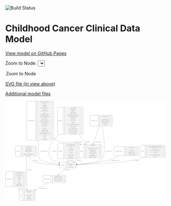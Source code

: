 <link rel='stylesheet' href="assets/style.css">
<link rel='stylesheet' href="https://unpkg.com/leaflet@1.5.1/dist/leaflet.css" integrity="sha512-xwE/Az9zrjBIphAcBb3F6JVqxf46+CDLwfLMHloNu6KEQCAWi6HcDUbeOfBIptF7tcCzusKFjFw2yuvEpDL9wQ==" crossorigin="">
<script type="text/javascript" src="https://code.jquery.com/jquery-3.2.1.min.js"></script>
<script type="text/javascript"  src="https://unpkg.com/leaflet@1.5.1/dist/leaflet.js"></script>
<script type="text/javascript" src="assets/actions.js"></script>

![Build Status](https://github.com/CBIIT/c3d-model/actions/workflows/model-test-and-deploy.yml/badge.svg)

# Childhood Cancer Clinical Data Model

[View model on GitHub Pages](https://cbiit.github.io/c3d-model/)


Zoom to Node: <select id="node_select">
  <option value="">Zoom to Node</option>
</select>
<div id="model"></div>

<p>
<a href="./model-desc/c3d-model.svg">SVG file (in view above)</a>
<p>
<a href="./model-desc">Additional model files</a>
<div id='graph' style='display:off;'>
<svg width="2447pt" height="1528pt"
 viewBox="0.00 0.00 2447.00 1528.00" xmlns="http://www.w3.org/2000/svg" xmlns:xlink="http://www.w3.org/1999/xlink">
<g id="graph0" class="graph" transform="scale(1 1) rotate(0) translate(4 1524)">
<title>Perl</title>
<polygon fill="#ffffff" stroke="transparent" points="-4,4 -4,-1524 2443,-1524 2443,4 -4,4"/>
<!-- survival -->
<g id="node1" class="node">
<title>survival</title>
<path fill="none" stroke="#000000" d="M2066,-662.5C2066,-662.5 2427,-662.5 2427,-662.5 2433,-662.5 2439,-668.5 2439,-674.5 2439,-674.5 2439,-834.5 2439,-834.5 2439,-840.5 2433,-846.5 2427,-846.5 2427,-846.5 2066,-846.5 2066,-846.5 2060,-846.5 2054,-840.5 2054,-834.5 2054,-834.5 2054,-674.5 2054,-674.5 2054,-668.5 2060,-662.5 2066,-662.5"/>
<text text-anchor="middle" x="2091" y="-750.8" font-family="Times,serif" font-size="14.00" fill="#000000">survival</text>
<polyline fill="none" stroke="#000000" points="2128,-662.5 2128,-846.5 "/>
<text text-anchor="middle" x="2138.5" y="-750.8" font-family="Times,serif" font-size="14.00" fill="#000000"> </text>
<polyline fill="none" stroke="#000000" points="2149,-662.5 2149,-846.5 "/>
<text text-anchor="middle" x="2283.5" y="-831.3" font-family="Times,serif" font-size="14.00" fill="#000000">age_at_event_free_survival_status</text>
<polyline fill="none" stroke="#000000" points="2149,-823.5 2418,-823.5 "/>
<text text-anchor="middle" x="2283.5" y="-808.3" font-family="Times,serif" font-size="14.00" fill="#000000">age_at_last_known_survival_status</text>
<polyline fill="none" stroke="#000000" points="2149,-800.5 2418,-800.5 "/>
<text text-anchor="middle" x="2283.5" y="-785.3" font-family="Times,serif" font-size="14.00" fill="#000000">cause_of_death</text>
<polyline fill="none" stroke="#000000" points="2149,-777.5 2418,-777.5 "/>
<text text-anchor="middle" x="2283.5" y="-762.3" font-family="Times,serif" font-size="14.00" fill="#000000">event_free_survival_status</text>
<polyline fill="none" stroke="#000000" points="2149,-754.5 2418,-754.5 "/>
<text text-anchor="middle" x="2283.5" y="-739.3" font-family="Times,serif" font-size="14.00" fill="#000000">first_event</text>
<polyline fill="none" stroke="#000000" points="2149,-731.5 2418,-731.5 "/>
<text text-anchor="middle" x="2283.5" y="-716.3" font-family="Times,serif" font-size="14.00" fill="#000000">id</text>
<polyline fill="none" stroke="#000000" points="2149,-708.5 2418,-708.5 "/>
<text text-anchor="middle" x="2283.5" y="-693.3" font-family="Times,serif" font-size="14.00" fill="#000000">last_known_survival_status</text>
<polyline fill="none" stroke="#000000" points="2149,-685.5 2418,-685.5 "/>
<text text-anchor="middle" x="2283.5" y="-670.3" font-family="Times,serif" font-size="14.00" fill="#000000">survival_id</text>
<polyline fill="none" stroke="#000000" points="2418,-662.5 2418,-846.5 "/>
<text text-anchor="middle" x="2428.5" y="-750.8" font-family="Times,serif" font-size="14.00" fill="#000000"> </text>
</g>
<!-- participant -->
<g id="node4" class="node">
<title>participant</title>
<path fill="none" stroke="#000000" d="M836,-495.5C836,-495.5 1067,-495.5 1067,-495.5 1073,-495.5 1079,-501.5 1079,-507.5 1079,-507.5 1079,-575.5 1079,-575.5 1079,-581.5 1073,-587.5 1067,-587.5 1067,-587.5 836,-587.5 836,-587.5 830,-587.5 824,-581.5 824,-575.5 824,-575.5 824,-507.5 824,-507.5 824,-501.5 830,-495.5 836,-495.5"/>
<text text-anchor="middle" x="872" y="-537.8" font-family="Times,serif" font-size="14.00" fill="#000000">participant</text>
<polyline fill="none" stroke="#000000" points="920,-495.5 920,-587.5 "/>
<text text-anchor="middle" x="930.5" y="-537.8" font-family="Times,serif" font-size="14.00" fill="#000000"> </text>
<polyline fill="none" stroke="#000000" points="941,-495.5 941,-587.5 "/>
<text text-anchor="middle" x="999.5" y="-572.3" font-family="Times,serif" font-size="14.00" fill="#000000">id</text>
<polyline fill="none" stroke="#000000" points="941,-564.5 1058,-564.5 "/>
<text text-anchor="middle" x="999.5" y="-549.3" font-family="Times,serif" font-size="14.00" fill="#000000">participant_id</text>
<polyline fill="none" stroke="#000000" points="941,-541.5 1058,-541.5 "/>
<text text-anchor="middle" x="999.5" y="-526.3" font-family="Times,serif" font-size="14.00" fill="#000000">race</text>
<polyline fill="none" stroke="#000000" points="941,-518.5 1058,-518.5 "/>
<text text-anchor="middle" x="999.5" y="-503.3" font-family="Times,serif" font-size="14.00" fill="#000000">sex_at_birth</text>
<polyline fill="none" stroke="#000000" points="1058,-495.5 1058,-587.5 "/>
<text text-anchor="middle" x="1068.5" y="-537.8" font-family="Times,serif" font-size="14.00" fill="#000000"> </text>
</g>
<!-- survival&#45;&gt;participant -->
<g id="edge13" class="edge">
<title>survival&#45;&gt;participant</title>
<path fill="none" stroke="#000000" d="M2102.0864,-662.4158C2083.5513,-653.3441 2064.4281,-645.2146 2045.5,-639 1871.4991,-581.8711 1342.683,-555.5809 1089.4814,-546.0145"/>
<polygon fill="#000000" stroke="#000000" points="1089.2367,-542.503 1079.1127,-545.6263 1088.9748,-549.4981 1089.2367,-542.503"/>
<text text-anchor="middle" x="1998" y="-609.8" font-family="Times,serif" font-size="14.00" fill="#000000">of_survival</text>
</g>
<!-- genetic_analysis -->
<g id="node2" class="node">
<title>genetic_analysis</title>
<path fill="none" stroke="#000000" d="M335.5,-921.5C335.5,-921.5 719.5,-921.5 719.5,-921.5 725.5,-921.5 731.5,-927.5 731.5,-933.5 731.5,-933.5 731.5,-1507.5 731.5,-1507.5 731.5,-1513.5 725.5,-1519.5 719.5,-1519.5 719.5,-1519.5 335.5,-1519.5 335.5,-1519.5 329.5,-1519.5 323.5,-1513.5 323.5,-1507.5 323.5,-1507.5 323.5,-933.5 323.5,-933.5 323.5,-927.5 329.5,-921.5 335.5,-921.5"/>
<text text-anchor="middle" x="391" y="-1216.8" font-family="Times,serif" font-size="14.00" fill="#000000">genetic_analysis</text>
<polyline fill="none" stroke="#000000" points="458.5,-921.5 458.5,-1519.5 "/>
<text text-anchor="middle" x="469" y="-1216.8" font-family="Times,serif" font-size="14.00" fill="#000000"> </text>
<polyline fill="none" stroke="#000000" points="479.5,-921.5 479.5,-1519.5 "/>
<text text-anchor="middle" x="595" y="-1504.3" font-family="Times,serif" font-size="14.00" fill="#000000">age_at_genetic_analysis</text>
<polyline fill="none" stroke="#000000" points="479.5,-1496.5 710.5,-1496.5 "/>
<text text-anchor="middle" x="595" y="-1481.3" font-family="Times,serif" font-size="14.00" fill="#000000">allelic_ratio</text>
<polyline fill="none" stroke="#000000" points="479.5,-1473.5 710.5,-1473.5 "/>
<text text-anchor="middle" x="595" y="-1458.3" font-family="Times,serif" font-size="14.00" fill="#000000">alteration</text>
<polyline fill="none" stroke="#000000" points="479.5,-1450.5 710.5,-1450.5 "/>
<text text-anchor="middle" x="595" y="-1435.3" font-family="Times,serif" font-size="14.00" fill="#000000">chromosome</text>
<polyline fill="none" stroke="#000000" points="479.5,-1427.5 710.5,-1427.5 "/>
<text text-anchor="middle" x="595" y="-1412.3" font-family="Times,serif" font-size="14.00" fill="#000000">chromosome_location</text>
<polyline fill="none" stroke="#000000" points="479.5,-1404.5 710.5,-1404.5 "/>
<text text-anchor="middle" x="595" y="-1389.3" font-family="Times,serif" font-size="14.00" fill="#000000">cytoband</text>
<polyline fill="none" stroke="#000000" points="479.5,-1381.5 710.5,-1381.5 "/>
<text text-anchor="middle" x="595" y="-1366.3" font-family="Times,serif" font-size="14.00" fill="#000000">dna_index_numeric</text>
<polyline fill="none" stroke="#000000" points="479.5,-1358.5 710.5,-1358.5 "/>
<text text-anchor="middle" x="595" y="-1343.3" font-family="Times,serif" font-size="14.00" fill="#000000">exon</text>
<polyline fill="none" stroke="#000000" points="479.5,-1335.5 710.5,-1335.5 "/>
<text text-anchor="middle" x="595" y="-1320.3" font-family="Times,serif" font-size="14.00" fill="#000000">fusion_partner_exon</text>
<polyline fill="none" stroke="#000000" points="479.5,-1312.5 710.5,-1312.5 "/>
<text text-anchor="middle" x="595" y="-1297.3" font-family="Times,serif" font-size="14.00" fill="#000000">fusion_partner_gene</text>
<polyline fill="none" stroke="#000000" points="479.5,-1289.5 710.5,-1289.5 "/>
<text text-anchor="middle" x="595" y="-1274.3" font-family="Times,serif" font-size="14.00" fill="#000000">fusion_partner_transcript</text>
<polyline fill="none" stroke="#000000" points="479.5,-1266.5 710.5,-1266.5 "/>
<text text-anchor="middle" x="595" y="-1251.3" font-family="Times,serif" font-size="14.00" fill="#000000">gene_symbol</text>
<polyline fill="none" stroke="#000000" points="479.5,-1243.5 710.5,-1243.5 "/>
<text text-anchor="middle" x="595" y="-1228.3" font-family="Times,serif" font-size="14.00" fill="#000000">genetic_analysis_id</text>
<polyline fill="none" stroke="#000000" points="479.5,-1220.5 710.5,-1220.5 "/>
<text text-anchor="middle" x="595" y="-1205.3" font-family="Times,serif" font-size="14.00" fill="#000000">genomic_source_category</text>
<polyline fill="none" stroke="#000000" points="479.5,-1197.5 710.5,-1197.5 "/>
<text text-anchor="middle" x="595" y="-1182.3" font-family="Times,serif" font-size="14.00" fill="#000000">hgvs_coding</text>
<polyline fill="none" stroke="#000000" points="479.5,-1174.5 710.5,-1174.5 "/>
<text text-anchor="middle" x="595" y="-1159.3" font-family="Times,serif" font-size="14.00" fill="#000000">hgvs_genome</text>
<polyline fill="none" stroke="#000000" points="479.5,-1151.5 710.5,-1151.5 "/>
<text text-anchor="middle" x="595" y="-1136.3" font-family="Times,serif" font-size="14.00" fill="#000000">hgvs_protein</text>
<polyline fill="none" stroke="#000000" points="479.5,-1128.5 710.5,-1128.5 "/>
<text text-anchor="middle" x="595" y="-1113.3" font-family="Times,serif" font-size="14.00" fill="#000000">id</text>
<polyline fill="none" stroke="#000000" points="479.5,-1105.5 710.5,-1105.5 "/>
<text text-anchor="middle" x="595" y="-1090.3" font-family="Times,serif" font-size="14.00" fill="#000000">karyotype</text>
<polyline fill="none" stroke="#000000" points="479.5,-1082.5 710.5,-1082.5 "/>
<text text-anchor="middle" x="595" y="-1067.3" font-family="Times,serif" font-size="14.00" fill="#000000">reference_genome</text>
<polyline fill="none" stroke="#000000" points="479.5,-1059.5 710.5,-1059.5 "/>
<text text-anchor="middle" x="595" y="-1044.3" font-family="Times,serif" font-size="14.00" fill="#000000">reported_significance</text>
<polyline fill="none" stroke="#000000" points="479.5,-1036.5 710.5,-1036.5 "/>
<text text-anchor="middle" x="595" y="-1021.3" font-family="Times,serif" font-size="14.00" fill="#000000">reported_significance_system</text>
<polyline fill="none" stroke="#000000" points="479.5,-1013.5 710.5,-1013.5 "/>
<text text-anchor="middle" x="595" y="-998.3" font-family="Times,serif" font-size="14.00" fill="#000000">result</text>
<polyline fill="none" stroke="#000000" points="479.5,-990.5 710.5,-990.5 "/>
<text text-anchor="middle" x="595" y="-975.3" font-family="Times,serif" font-size="14.00" fill="#000000">status</text>
<polyline fill="none" stroke="#000000" points="479.5,-967.5 710.5,-967.5 "/>
<text text-anchor="middle" x="595" y="-952.3" font-family="Times,serif" font-size="14.00" fill="#000000">test</text>
<polyline fill="none" stroke="#000000" points="479.5,-944.5 710.5,-944.5 "/>
<text text-anchor="middle" x="595" y="-929.3" font-family="Times,serif" font-size="14.00" fill="#000000">+ 2 properties</text>
<polyline fill="none" stroke="#000000" points="710.5,-921.5 710.5,-1519.5 "/>
<text text-anchor="middle" x="721" y="-1216.8" font-family="Times,serif" font-size="14.00" fill="#000000"> </text>
</g>
<!-- genetic_analysis&#45;&gt;participant -->
<g id="edge10" class="edge">
<title>genetic_analysis&#45;&gt;participant</title>
<path fill="none" stroke="#000000" d="M505.3927,-921.3236C498.7933,-791.0883 497.6263,-662.5723 516.5,-639 553.3895,-592.9269 700.7314,-567.1444 813.8189,-553.8291"/>
<polygon fill="#000000" stroke="#000000" points="814.4284,-557.282 823.9606,-552.6573 813.6249,-550.3283 814.4284,-557.282"/>
<text text-anchor="middle" x="586.5" y="-750.8" font-family="Times,serif" font-size="14.00" fill="#000000">of_genetic_analysis</text>
</g>
<!-- sample -->
<g id="node6" class="node">
<title>sample</title>
<path fill="none" stroke="#000000" d="M1139.5,-651C1139.5,-651 1453.5,-651 1453.5,-651 1459.5,-651 1465.5,-657 1465.5,-663 1465.5,-663 1465.5,-846 1465.5,-846 1465.5,-852 1459.5,-858 1453.5,-858 1453.5,-858 1139.5,-858 1139.5,-858 1133.5,-858 1127.5,-852 1127.5,-846 1127.5,-846 1127.5,-663 1127.5,-663 1127.5,-657 1133.5,-651 1139.5,-651"/>
<text text-anchor="middle" x="1161.5" y="-750.8" font-family="Times,serif" font-size="14.00" fill="#000000">sample</text>
<polyline fill="none" stroke="#000000" points="1195.5,-651 1195.5,-858 "/>
<text text-anchor="middle" x="1206" y="-750.8" font-family="Times,serif" font-size="14.00" fill="#000000"> </text>
<polyline fill="none" stroke="#000000" points="1216.5,-651 1216.5,-858 "/>
<text text-anchor="middle" x="1330.5" y="-842.8" font-family="Times,serif" font-size="14.00" fill="#000000">anatomic_site</text>
<polyline fill="none" stroke="#000000" points="1216.5,-835 1444.5,-835 "/>
<text text-anchor="middle" x="1330.5" y="-819.8" font-family="Times,serif" font-size="14.00" fill="#000000">id</text>
<polyline fill="none" stroke="#000000" points="1216.5,-812 1444.5,-812 "/>
<text text-anchor="middle" x="1330.5" y="-796.8" font-family="Times,serif" font-size="14.00" fill="#000000">participant_age_at_collection</text>
<polyline fill="none" stroke="#000000" points="1216.5,-789 1444.5,-789 "/>
<text text-anchor="middle" x="1330.5" y="-773.8" font-family="Times,serif" font-size="14.00" fill="#000000">percent_necrosis</text>
<polyline fill="none" stroke="#000000" points="1216.5,-766 1444.5,-766 "/>
<text text-anchor="middle" x="1330.5" y="-750.8" font-family="Times,serif" font-size="14.00" fill="#000000">percent_tumor</text>
<polyline fill="none" stroke="#000000" points="1216.5,-743 1444.5,-743 "/>
<text text-anchor="middle" x="1330.5" y="-727.8" font-family="Times,serif" font-size="14.00" fill="#000000">sample_description</text>
<polyline fill="none" stroke="#000000" points="1216.5,-720 1444.5,-720 "/>
<text text-anchor="middle" x="1330.5" y="-704.8" font-family="Times,serif" font-size="14.00" fill="#000000">sample_id</text>
<polyline fill="none" stroke="#000000" points="1216.5,-697 1444.5,-697 "/>
<text text-anchor="middle" x="1330.5" y="-681.8" font-family="Times,serif" font-size="14.00" fill="#000000">sample_tumor_status</text>
<polyline fill="none" stroke="#000000" points="1216.5,-674 1444.5,-674 "/>
<text text-anchor="middle" x="1330.5" y="-658.8" font-family="Times,serif" font-size="14.00" fill="#000000">tumor_classification</text>
<polyline fill="none" stroke="#000000" points="1444.5,-651 1444.5,-858 "/>
<text text-anchor="middle" x="1455" y="-750.8" font-family="Times,serif" font-size="14.00" fill="#000000"> </text>
</g>
<!-- genetic_analysis&#45;&gt;sample -->
<g id="edge11" class="edge">
<title>genetic_analysis&#45;&gt;sample</title>
<path fill="none" stroke="#000000" d="M731.8908,-956.3417C748.6604,-943.1133 766.2271,-931.139 784.5,-921 915.8062,-848.1425 978.15,-923.3985 1118.5,-870 1124.5442,-867.7004 1130.5964,-865.1731 1136.6272,-862.46"/>
<polygon fill="#000000" stroke="#000000" points="1138.4991,-865.449 1146.0823,-858.0499 1135.5401,-859.1051 1138.4991,-865.449"/>
<text text-anchor="middle" x="1112.5" y="-891.8" font-family="Times,serif" font-size="14.00" fill="#000000">of_genetic_analysis</text>
</g>
<!-- diagnosis -->
<g id="node3" class="node">
<title>diagnosis</title>
<path fill="none" stroke="#000000" d="M806,-1013.5C806,-1013.5 1171,-1013.5 1171,-1013.5 1177,-1013.5 1183,-1019.5 1183,-1025.5 1183,-1025.5 1183,-1415.5 1183,-1415.5 1183,-1421.5 1177,-1427.5 1171,-1427.5 1171,-1427.5 806,-1427.5 806,-1427.5 800,-1427.5 794,-1421.5 794,-1415.5 794,-1415.5 794,-1025.5 794,-1025.5 794,-1019.5 800,-1013.5 806,-1013.5"/>
<text text-anchor="middle" x="836" y="-1216.8" font-family="Times,serif" font-size="14.00" fill="#000000">diagnosis</text>
<polyline fill="none" stroke="#000000" points="878,-1013.5 878,-1427.5 "/>
<text text-anchor="middle" x="888.5" y="-1216.8" font-family="Times,serif" font-size="14.00" fill="#000000"> </text>
<polyline fill="none" stroke="#000000" points="899,-1013.5 899,-1427.5 "/>
<text text-anchor="middle" x="1030.5" y="-1412.3" font-family="Times,serif" font-size="14.00" fill="#000000">age_at_diagnosis</text>
<polyline fill="none" stroke="#000000" points="899,-1404.5 1162,-1404.5 "/>
<text text-anchor="middle" x="1030.5" y="-1389.3" font-family="Times,serif" font-size="14.00" fill="#000000">anatomic_site</text>
<polyline fill="none" stroke="#000000" points="899,-1381.5 1162,-1381.5 "/>
<text text-anchor="middle" x="1030.5" y="-1366.3" font-family="Times,serif" font-size="14.00" fill="#000000">diagnosis</text>
<polyline fill="none" stroke="#000000" points="899,-1358.5 1162,-1358.5 "/>
<text text-anchor="middle" x="1030.5" y="-1343.3" font-family="Times,serif" font-size="14.00" fill="#000000">diagnosis_basis</text>
<polyline fill="none" stroke="#000000" points="899,-1335.5 1162,-1335.5 "/>
<text text-anchor="middle" x="1030.5" y="-1320.3" font-family="Times,serif" font-size="14.00" fill="#000000">diagnosis_category</text>
<polyline fill="none" stroke="#000000" points="899,-1312.5 1162,-1312.5 "/>
<text text-anchor="middle" x="1030.5" y="-1297.3" font-family="Times,serif" font-size="14.00" fill="#000000">diagnosis_classification_system</text>
<polyline fill="none" stroke="#000000" points="899,-1289.5 1162,-1289.5 "/>
<text text-anchor="middle" x="1030.5" y="-1274.3" font-family="Times,serif" font-size="14.00" fill="#000000">diagnosis_comment</text>
<polyline fill="none" stroke="#000000" points="899,-1266.5 1162,-1266.5 "/>
<text text-anchor="middle" x="1030.5" y="-1251.3" font-family="Times,serif" font-size="14.00" fill="#000000">diagnosis_id</text>
<polyline fill="none" stroke="#000000" points="899,-1243.5 1162,-1243.5 "/>
<text text-anchor="middle" x="1030.5" y="-1228.3" font-family="Times,serif" font-size="14.00" fill="#000000">disease_phase</text>
<polyline fill="none" stroke="#000000" points="899,-1220.5 1162,-1220.5 "/>
<text text-anchor="middle" x="1030.5" y="-1205.3" font-family="Times,serif" font-size="14.00" fill="#000000">id</text>
<polyline fill="none" stroke="#000000" points="899,-1197.5 1162,-1197.5 "/>
<text text-anchor="middle" x="1030.5" y="-1182.3" font-family="Times,serif" font-size="14.00" fill="#000000">laterality</text>
<polyline fill="none" stroke="#000000" points="899,-1174.5 1162,-1174.5 "/>
<text text-anchor="middle" x="1030.5" y="-1159.3" font-family="Times,serif" font-size="14.00" fill="#000000">toronto_childhood_cancer_staging</text>
<polyline fill="none" stroke="#000000" points="899,-1151.5 1162,-1151.5 "/>
<text text-anchor="middle" x="1030.5" y="-1136.3" font-family="Times,serif" font-size="14.00" fill="#000000">tumor_classification</text>
<polyline fill="none" stroke="#000000" points="899,-1128.5 1162,-1128.5 "/>
<text text-anchor="middle" x="1030.5" y="-1113.3" font-family="Times,serif" font-size="14.00" fill="#000000">tumor_grade</text>
<polyline fill="none" stroke="#000000" points="899,-1105.5 1162,-1105.5 "/>
<text text-anchor="middle" x="1030.5" y="-1090.3" font-family="Times,serif" font-size="14.00" fill="#000000">tumor_stage_clinical_m</text>
<polyline fill="none" stroke="#000000" points="899,-1082.5 1162,-1082.5 "/>
<text text-anchor="middle" x="1030.5" y="-1067.3" font-family="Times,serif" font-size="14.00" fill="#000000">tumor_stage_clinical_n</text>
<polyline fill="none" stroke="#000000" points="899,-1059.5 1162,-1059.5 "/>
<text text-anchor="middle" x="1030.5" y="-1044.3" font-family="Times,serif" font-size="14.00" fill="#000000">tumor_stage_clinical_t</text>
<polyline fill="none" stroke="#000000" points="899,-1036.5 1162,-1036.5 "/>
<text text-anchor="middle" x="1030.5" y="-1021.3" font-family="Times,serif" font-size="14.00" fill="#000000">year_of_diagnosis</text>
<polyline fill="none" stroke="#000000" points="1162,-1013.5 1162,-1427.5 "/>
<text text-anchor="middle" x="1172.5" y="-1216.8" font-family="Times,serif" font-size="14.00" fill="#000000"> </text>
</g>
<!-- diagnosis&#45;&gt;participant -->
<g id="edge14" class="edge">
<title>diagnosis&#45;&gt;participant</title>
<path fill="none" stroke="#000000" d="M818.2444,-1013.164C792.3561,-982.1397 765.8325,-950.6343 740.5,-921 720.858,-898.0224 706.1909,-898.2751 695.5,-870 659.1901,-773.9686 637.2381,-723.534 695.5,-639 710.6175,-617.0656 761.5279,-595.6572 814.0097,-578.515"/>
<polygon fill="#000000" stroke="#000000" points="815.3684,-581.7548 823.8193,-575.3646 813.228,-575.09 815.3684,-581.7548"/>
<text text-anchor="middle" x="740" y="-750.8" font-family="Times,serif" font-size="14.00" fill="#000000">of_diagnosis</text>
</g>
<!-- diagnosis&#45;&gt;sample -->
<g id="edge15" class="edge">
<title>diagnosis&#45;&gt;sample</title>
<path fill="none" stroke="#000000" d="M1125.3869,-1013.3918C1158.7436,-962.9237 1193.1846,-910.8149 1222.3455,-866.6948"/>
<polygon fill="#000000" stroke="#000000" points="1225.3221,-868.5388 1227.9162,-858.2664 1219.4824,-864.679 1225.3221,-868.5388"/>
<text text-anchor="middle" x="1250" y="-891.8" font-family="Times,serif" font-size="14.00" fill="#000000">of_diagnosis</text>
</g>
<!-- consent_group -->
<g id="node12" class="node">
<title>consent_group</title>
<path fill="none" stroke="#000000" d="M579,-271C579,-271 904,-271 904,-271 910,-271 916,-277 916,-283 916,-283 916,-374 916,-374 916,-380 910,-386 904,-386 904,-386 579,-386 579,-386 573,-386 567,-380 567,-374 567,-374 567,-283 567,-283 567,-277 573,-271 579,-271"/>
<text text-anchor="middle" x="628" y="-324.8" font-family="Times,serif" font-size="14.00" fill="#000000">consent_group</text>
<polyline fill="none" stroke="#000000" points="689,-271 689,-386 "/>
<text text-anchor="middle" x="699.5" y="-324.8" font-family="Times,serif" font-size="14.00" fill="#000000"> </text>
<polyline fill="none" stroke="#000000" points="710,-271 710,-386 "/>
<text text-anchor="middle" x="802.5" y="-370.8" font-family="Times,serif" font-size="14.00" fill="#000000">consent_group_id</text>
<polyline fill="none" stroke="#000000" points="710,-363 895,-363 "/>
<text text-anchor="middle" x="802.5" y="-347.8" font-family="Times,serif" font-size="14.00" fill="#000000">consent_group_name</text>
<polyline fill="none" stroke="#000000" points="710,-340 895,-340 "/>
<text text-anchor="middle" x="802.5" y="-324.8" font-family="Times,serif" font-size="14.00" fill="#000000">consent_group_number</text>
<polyline fill="none" stroke="#000000" points="710,-317 895,-317 "/>
<text text-anchor="middle" x="802.5" y="-301.8" font-family="Times,serif" font-size="14.00" fill="#000000">consent_group_suffix</text>
<polyline fill="none" stroke="#000000" points="710,-294 895,-294 "/>
<text text-anchor="middle" x="802.5" y="-278.8" font-family="Times,serif" font-size="14.00" fill="#000000">id</text>
<polyline fill="none" stroke="#000000" points="895,-271 895,-386 "/>
<text text-anchor="middle" x="905.5" y="-324.8" font-family="Times,serif" font-size="14.00" fill="#000000"> </text>
</g>
<!-- participant&#45;&gt;consent_group -->
<g id="edge4" class="edge">
<title>participant&#45;&gt;consent_group</title>
<path fill="none" stroke="#000000" d="M905.9331,-495.2822C876.5502,-465.4795 837.9088,-426.2861 805.4683,-393.3821"/>
<polygon fill="#000000" stroke="#000000" points="807.7341,-390.695 798.2209,-386.0312 802.7493,-395.6096 807.7341,-390.695"/>
<text text-anchor="middle" x="935" y="-465.8" font-family="Times,serif" font-size="14.00" fill="#000000">of_participant</text>
</g>
<!-- treatment -->
<g id="node5" class="node">
<title>treatment</title>
<path fill="none" stroke="#000000" d="M805.5,-639.5C805.5,-639.5 1097.5,-639.5 1097.5,-639.5 1103.5,-639.5 1109.5,-645.5 1109.5,-651.5 1109.5,-651.5 1109.5,-857.5 1109.5,-857.5 1109.5,-863.5 1103.5,-869.5 1097.5,-869.5 1097.5,-869.5 805.5,-869.5 805.5,-869.5 799.5,-869.5 793.5,-863.5 793.5,-857.5 793.5,-857.5 793.5,-651.5 793.5,-651.5 793.5,-645.5 799.5,-639.5 805.5,-639.5"/>
<text text-anchor="middle" x="838" y="-750.8" font-family="Times,serif" font-size="14.00" fill="#000000">treatment</text>
<polyline fill="none" stroke="#000000" points="882.5,-639.5 882.5,-869.5 "/>
<text text-anchor="middle" x="893" y="-750.8" font-family="Times,serif" font-size="14.00" fill="#000000"> </text>
<polyline fill="none" stroke="#000000" points="903.5,-639.5 903.5,-869.5 "/>
<text text-anchor="middle" x="996" y="-854.3" font-family="Times,serif" font-size="14.00" fill="#000000">age_at_treatment_end</text>
<polyline fill="none" stroke="#000000" points="903.5,-846.5 1088.5,-846.5 "/>
<text text-anchor="middle" x="996" y="-831.3" font-family="Times,serif" font-size="14.00" fill="#000000">age_at_treatment_start</text>
<polyline fill="none" stroke="#000000" points="903.5,-823.5 1088.5,-823.5 "/>
<text text-anchor="middle" x="996" y="-808.3" font-family="Times,serif" font-size="14.00" fill="#000000">dose</text>
<polyline fill="none" stroke="#000000" points="903.5,-800.5 1088.5,-800.5 "/>
<text text-anchor="middle" x="996" y="-785.3" font-family="Times,serif" font-size="14.00" fill="#000000">dose_frequency</text>
<polyline fill="none" stroke="#000000" points="903.5,-777.5 1088.5,-777.5 "/>
<text text-anchor="middle" x="996" y="-762.3" font-family="Times,serif" font-size="14.00" fill="#000000">dose_route</text>
<polyline fill="none" stroke="#000000" points="903.5,-754.5 1088.5,-754.5 "/>
<text text-anchor="middle" x="996" y="-739.3" font-family="Times,serif" font-size="14.00" fill="#000000">dose_unit</text>
<polyline fill="none" stroke="#000000" points="903.5,-731.5 1088.5,-731.5 "/>
<text text-anchor="middle" x="996" y="-716.3" font-family="Times,serif" font-size="14.00" fill="#000000">id</text>
<polyline fill="none" stroke="#000000" points="903.5,-708.5 1088.5,-708.5 "/>
<text text-anchor="middle" x="996" y="-693.3" font-family="Times,serif" font-size="14.00" fill="#000000">treatment_agent</text>
<polyline fill="none" stroke="#000000" points="903.5,-685.5 1088.5,-685.5 "/>
<text text-anchor="middle" x="996" y="-670.3" font-family="Times,serif" font-size="14.00" fill="#000000">treatment_id</text>
<polyline fill="none" stroke="#000000" points="903.5,-662.5 1088.5,-662.5 "/>
<text text-anchor="middle" x="996" y="-647.3" font-family="Times,serif" font-size="14.00" fill="#000000">treatment_type</text>
<polyline fill="none" stroke="#000000" points="1088.5,-639.5 1088.5,-869.5 "/>
<text text-anchor="middle" x="1099" y="-750.8" font-family="Times,serif" font-size="14.00" fill="#000000"> </text>
</g>
<!-- treatment&#45;&gt;participant -->
<g id="edge5" class="edge">
<title>treatment&#45;&gt;participant</title>
<path fill="none" stroke="#000000" d="M951.5,-639.2724C951.5,-624.8861 951.5,-610.7136 951.5,-597.8145"/>
<polygon fill="#000000" stroke="#000000" points="955.0001,-597.7629 951.5,-587.7629 948.0001,-597.763 955.0001,-597.7629"/>
<text text-anchor="middle" x="998.5" y="-609.8" font-family="Times,serif" font-size="14.00" fill="#000000">of_treatment</text>
</g>
<!-- sample&#45;&gt;participant -->
<g id="edge6" class="edge">
<title>sample&#45;&gt;participant</title>
<path fill="none" stroke="#000000" d="M1137.5838,-650.8553C1131.1529,-646.8286 1124.7734,-642.8636 1118.5,-639 1093.5681,-623.6449 1066.2407,-607.4357 1041.0438,-592.7365"/>
<polygon fill="#000000" stroke="#000000" points="1042.6307,-589.6105 1032.2276,-587.6041 1039.1089,-595.6601 1042.6307,-589.6105"/>
<text text-anchor="middle" x="1124" y="-609.8" font-family="Times,serif" font-size="14.00" fill="#000000">of_sample</text>
</g>
<!-- reference_file -->
<g id="node7" class="node">
<title>reference_file</title>
<path fill="none" stroke="#000000" d="M12,-213.5C12,-213.5 289,-213.5 289,-213.5 295,-213.5 301,-219.5 301,-225.5 301,-225.5 301,-431.5 301,-431.5 301,-437.5 295,-443.5 289,-443.5 289,-443.5 12,-443.5 12,-443.5 6,-443.5 0,-437.5 0,-431.5 0,-431.5 0,-225.5 0,-225.5 0,-219.5 6,-213.5 12,-213.5"/>
<text text-anchor="middle" x="58" y="-324.8" font-family="Times,serif" font-size="14.00" fill="#000000">reference_file</text>
<polyline fill="none" stroke="#000000" points="116,-213.5 116,-443.5 "/>
<text text-anchor="middle" x="126.5" y="-324.8" font-family="Times,serif" font-size="14.00" fill="#000000"> </text>
<polyline fill="none" stroke="#000000" points="137,-213.5 137,-443.5 "/>
<text text-anchor="middle" x="208.5" y="-428.3" font-family="Times,serif" font-size="14.00" fill="#000000">dcf_indexd_guid</text>
<polyline fill="none" stroke="#000000" points="137,-420.5 280,-420.5 "/>
<text text-anchor="middle" x="208.5" y="-405.3" font-family="Times,serif" font-size="14.00" fill="#000000">file_category</text>
<polyline fill="none" stroke="#000000" points="137,-397.5 280,-397.5 "/>
<text text-anchor="middle" x="208.5" y="-382.3" font-family="Times,serif" font-size="14.00" fill="#000000">file_description</text>
<polyline fill="none" stroke="#000000" points="137,-374.5 280,-374.5 "/>
<text text-anchor="middle" x="208.5" y="-359.3" font-family="Times,serif" font-size="14.00" fill="#000000">file_name</text>
<polyline fill="none" stroke="#000000" points="137,-351.5 280,-351.5 "/>
<text text-anchor="middle" x="208.5" y="-336.3" font-family="Times,serif" font-size="14.00" fill="#000000">file_size</text>
<polyline fill="none" stroke="#000000" points="137,-328.5 280,-328.5 "/>
<text text-anchor="middle" x="208.5" y="-313.3" font-family="Times,serif" font-size="14.00" fill="#000000">file_type</text>
<polyline fill="none" stroke="#000000" points="137,-305.5 280,-305.5 "/>
<text text-anchor="middle" x="208.5" y="-290.3" font-family="Times,serif" font-size="14.00" fill="#000000">id</text>
<polyline fill="none" stroke="#000000" points="137,-282.5 280,-282.5 "/>
<text text-anchor="middle" x="208.5" y="-267.3" font-family="Times,serif" font-size="14.00" fill="#000000">md5sum</text>
<polyline fill="none" stroke="#000000" points="137,-259.5 280,-259.5 "/>
<text text-anchor="middle" x="208.5" y="-244.3" font-family="Times,serif" font-size="14.00" fill="#000000">reference_file_id</text>
<polyline fill="none" stroke="#000000" points="137,-236.5 280,-236.5 "/>
<text text-anchor="middle" x="208.5" y="-221.3" font-family="Times,serif" font-size="14.00" fill="#000000">reference_file_url</text>
<polyline fill="none" stroke="#000000" points="280,-213.5 280,-443.5 "/>
<text text-anchor="middle" x="290.5" y="-324.8" font-family="Times,serif" font-size="14.00" fill="#000000"> </text>
</g>
<!-- study -->
<g id="node11" class="node">
<title>study</title>
<path fill="none" stroke="#000000" d="M220,-.5C220,-.5 439,-.5 439,-.5 445,-.5 451,-6.5 451,-12.5 451,-12.5 451,-149.5 451,-149.5 451,-155.5 445,-161.5 439,-161.5 439,-161.5 220,-161.5 220,-161.5 214,-161.5 208,-155.5 208,-149.5 208,-149.5 208,-12.5 208,-12.5 208,-6.5 214,-.5 220,-.5"/>
<text text-anchor="middle" x="236" y="-77.3" font-family="Times,serif" font-size="14.00" fill="#000000">study</text>
<polyline fill="none" stroke="#000000" points="264,-.5 264,-161.5 "/>
<text text-anchor="middle" x="274.5" y="-77.3" font-family="Times,serif" font-size="14.00" fill="#000000"> </text>
<polyline fill="none" stroke="#000000" points="285,-.5 285,-161.5 "/>
<text text-anchor="middle" x="357.5" y="-146.3" font-family="Times,serif" font-size="14.00" fill="#000000">dbgap_accession</text>
<polyline fill="none" stroke="#000000" points="285,-138.5 430,-138.5 "/>
<text text-anchor="middle" x="357.5" y="-123.3" font-family="Times,serif" font-size="14.00" fill="#000000">external_url</text>
<polyline fill="none" stroke="#000000" points="285,-115.5 430,-115.5 "/>
<text text-anchor="middle" x="357.5" y="-100.3" font-family="Times,serif" font-size="14.00" fill="#000000">id</text>
<polyline fill="none" stroke="#000000" points="285,-92.5 430,-92.5 "/>
<text text-anchor="middle" x="357.5" y="-77.3" font-family="Times,serif" font-size="14.00" fill="#000000">study_description</text>
<polyline fill="none" stroke="#000000" points="285,-69.5 430,-69.5 "/>
<text text-anchor="middle" x="357.5" y="-54.3" font-family="Times,serif" font-size="14.00" fill="#000000">study_id</text>
<polyline fill="none" stroke="#000000" points="285,-46.5 430,-46.5 "/>
<text text-anchor="middle" x="357.5" y="-31.3" font-family="Times,serif" font-size="14.00" fill="#000000">study_name</text>
<polyline fill="none" stroke="#000000" points="285,-23.5 430,-23.5 "/>
<text text-anchor="middle" x="357.5" y="-8.3" font-family="Times,serif" font-size="14.00" fill="#000000">study_status</text>
<polyline fill="none" stroke="#000000" points="430,-.5 430,-161.5 "/>
<text text-anchor="middle" x="440.5" y="-77.3" font-family="Times,serif" font-size="14.00" fill="#000000"> </text>
</g>
<!-- reference_file&#45;&gt;study -->
<g id="edge9" class="edge">
<title>reference_file&#45;&gt;study</title>
<path fill="none" stroke="#000000" d="M176.2184,-213.4651C181.2736,-201.6374 187.3059,-190.2265 194.5,-180 197.1103,-176.2894 199.9042,-172.6633 202.8495,-169.1251"/>
<polygon fill="#000000" stroke="#000000" points="205.5584,-171.3446 209.527,-161.5211 200.2986,-166.7256 205.5584,-171.3446"/>
<text text-anchor="middle" x="255" y="-183.8" font-family="Times,serif" font-size="14.00" fill="#000000">of_reference_file</text>
</g>
<!-- laboratory_test -->
<g id="node8" class="node">
<title>laboratory_test</title>
<path fill="none" stroke="#000000" d="M1300,-1140C1300,-1140 1617,-1140 1617,-1140 1623,-1140 1629,-1146 1629,-1152 1629,-1152 1629,-1289 1629,-1289 1629,-1295 1623,-1301 1617,-1301 1617,-1301 1300,-1301 1300,-1301 1294,-1301 1288,-1295 1288,-1289 1288,-1289 1288,-1152 1288,-1152 1288,-1146 1294,-1140 1300,-1140"/>
<text text-anchor="middle" x="1351" y="-1216.8" font-family="Times,serif" font-size="14.00" fill="#000000">laboratory_test</text>
<polyline fill="none" stroke="#000000" points="1414,-1140 1414,-1301 "/>
<text text-anchor="middle" x="1424.5" y="-1216.8" font-family="Times,serif" font-size="14.00" fill="#000000"> </text>
<polyline fill="none" stroke="#000000" points="1435,-1140 1435,-1301 "/>
<text text-anchor="middle" x="1521.5" y="-1285.8" font-family="Times,serif" font-size="14.00" fill="#000000">analysis_method</text>
<polyline fill="none" stroke="#000000" points="1435,-1278 1608,-1278 "/>
<text text-anchor="middle" x="1521.5" y="-1262.8" font-family="Times,serif" font-size="14.00" fill="#000000">id</text>
<polyline fill="none" stroke="#000000" points="1435,-1255 1608,-1255 "/>
<text text-anchor="middle" x="1521.5" y="-1239.8" font-family="Times,serif" font-size="14.00" fill="#000000">laboratory_test_id</text>
<polyline fill="none" stroke="#000000" points="1435,-1232 1608,-1232 "/>
<text text-anchor="middle" x="1521.5" y="-1216.8" font-family="Times,serif" font-size="14.00" fill="#000000">laboratory_test_name</text>
<polyline fill="none" stroke="#000000" points="1435,-1209 1608,-1209 "/>
<text text-anchor="middle" x="1521.5" y="-1193.8" font-family="Times,serif" font-size="14.00" fill="#000000">test_result_numeric</text>
<polyline fill="none" stroke="#000000" points="1435,-1186 1608,-1186 "/>
<text text-anchor="middle" x="1521.5" y="-1170.8" font-family="Times,serif" font-size="14.00" fill="#000000">test_result_text</text>
<polyline fill="none" stroke="#000000" points="1435,-1163 1608,-1163 "/>
<text text-anchor="middle" x="1521.5" y="-1147.8" font-family="Times,serif" font-size="14.00" fill="#000000">test_unit</text>
<polyline fill="none" stroke="#000000" points="1608,-1140 1608,-1301 "/>
<text text-anchor="middle" x="1618.5" y="-1216.8" font-family="Times,serif" font-size="14.00" fill="#000000"> </text>
</g>
<!-- laboratory_test&#45;&gt;participant -->
<g id="edge1" class="edge">
<title>laboratory_test&#45;&gt;participant</title>
<path fill="none" stroke="#000000" d="M1473.3718,-1139.9082C1497.5267,-998.1726 1536.6715,-712.3227 1474.5,-639 1425.8403,-581.6126 1227.2872,-557.7797 1089.3387,-548.0355"/>
<polygon fill="#000000" stroke="#000000" points="1089.3163,-544.5257 1079.0994,-547.3301 1088.8352,-551.5092 1089.3163,-544.5257"/>
<text text-anchor="middle" x="1574" y="-750.8" font-family="Times,serif" font-size="14.00" fill="#000000">of_laboratory_test</text>
</g>
<!-- laboratory_test&#45;&gt;sample -->
<g id="edge2" class="edge">
<title>laboratory_test&#45;&gt;sample</title>
<path fill="none" stroke="#000000" d="M1430.4667,-1139.861C1404.3506,-1064.7369 1365.1529,-951.9832 1335.8956,-867.8233"/>
<polygon fill="#000000" stroke="#000000" points="1339.1482,-866.5202 1332.5586,-858.224 1332.5363,-868.8188 1339.1482,-866.5202"/>
<text text-anchor="middle" x="1410" y="-891.8" font-family="Times,serif" font-size="14.00" fill="#000000">of_laboratory_test</text>
</g>
<!-- treatment_response -->
<g id="node9" class="node">
<title>treatment_response</title>
<path fill="none" stroke="#000000" d="M1663,-685.5C1663,-685.5 2024,-685.5 2024,-685.5 2030,-685.5 2036,-691.5 2036,-697.5 2036,-697.5 2036,-811.5 2036,-811.5 2036,-817.5 2030,-823.5 2024,-823.5 2024,-823.5 1663,-823.5 1663,-823.5 1657,-823.5 1651,-817.5 1651,-811.5 1651,-811.5 1651,-697.5 1651,-697.5 1651,-691.5 1657,-685.5 1663,-685.5"/>
<text text-anchor="middle" x="1731.5" y="-750.8" font-family="Times,serif" font-size="14.00" fill="#000000">treatment_response</text>
<polyline fill="none" stroke="#000000" points="1812,-685.5 1812,-823.5 "/>
<text text-anchor="middle" x="1822.5" y="-750.8" font-family="Times,serif" font-size="14.00" fill="#000000"> </text>
<polyline fill="none" stroke="#000000" points="1833,-685.5 1833,-823.5 "/>
<text text-anchor="middle" x="1924" y="-808.3" font-family="Times,serif" font-size="14.00" fill="#000000">age_at_response</text>
<polyline fill="none" stroke="#000000" points="1833,-800.5 2015,-800.5 "/>
<text text-anchor="middle" x="1924" y="-785.3" font-family="Times,serif" font-size="14.00" fill="#000000">id</text>
<polyline fill="none" stroke="#000000" points="1833,-777.5 2015,-777.5 "/>
<text text-anchor="middle" x="1924" y="-762.3" font-family="Times,serif" font-size="14.00" fill="#000000">response</text>
<polyline fill="none" stroke="#000000" points="1833,-754.5 2015,-754.5 "/>
<text text-anchor="middle" x="1924" y="-739.3" font-family="Times,serif" font-size="14.00" fill="#000000">response_category</text>
<polyline fill="none" stroke="#000000" points="1833,-731.5 2015,-731.5 "/>
<text text-anchor="middle" x="1924" y="-716.3" font-family="Times,serif" font-size="14.00" fill="#000000">response_system</text>
<polyline fill="none" stroke="#000000" points="1833,-708.5 2015,-708.5 "/>
<text text-anchor="middle" x="1924" y="-693.3" font-family="Times,serif" font-size="14.00" fill="#000000">treatment_response_id</text>
<polyline fill="none" stroke="#000000" points="2015,-685.5 2015,-823.5 "/>
<text text-anchor="middle" x="2025.5" y="-750.8" font-family="Times,serif" font-size="14.00" fill="#000000"> </text>
</g>
<!-- treatment_response&#45;&gt;participant -->
<g id="edge3" class="edge">
<title>treatment_response&#45;&gt;participant</title>
<path fill="none" stroke="#000000" d="M1731.2649,-685.3885C1701.1985,-668.6906 1668.2187,-651.9491 1636.5,-639 1584.893,-617.9315 1570.2382,-616.5306 1515.5,-606 1371.4121,-578.2801 1204.1609,-560.987 1089.4223,-551.3683"/>
<polygon fill="#000000" stroke="#000000" points="1089.4342,-547.8573 1079.179,-550.5183 1088.8553,-554.8333 1089.4342,-547.8573"/>
<text text-anchor="middle" x="1667.5" y="-609.8" font-family="Times,serif" font-size="14.00" fill="#000000">of_treatment_response</text>
</g>
<!-- synonym -->
<g id="node10" class="node">
<title>synonym</title>
<path fill="none" stroke="#000000" d="M162,-674C162,-674 463,-674 463,-674 469,-674 475,-680 475,-686 475,-686 475,-823 475,-823 475,-829 469,-835 463,-835 463,-835 162,-835 162,-835 156,-835 150,-829 150,-823 150,-823 150,-686 150,-686 150,-680 156,-674 162,-674"/>
<text text-anchor="middle" x="190" y="-750.8" font-family="Times,serif" font-size="14.00" fill="#000000">synonym</text>
<polyline fill="none" stroke="#000000" points="230,-674 230,-835 "/>
<text text-anchor="middle" x="240.5" y="-750.8" font-family="Times,serif" font-size="14.00" fill="#000000"> </text>
<polyline fill="none" stroke="#000000" points="251,-674 251,-835 "/>
<text text-anchor="middle" x="352.5" y="-819.8" font-family="Times,serif" font-size="14.00" fill="#000000">associated_id</text>
<polyline fill="none" stroke="#000000" points="251,-812 454,-812 "/>
<text text-anchor="middle" x="352.5" y="-796.8" font-family="Times,serif" font-size="14.00" fill="#000000">data_location</text>
<polyline fill="none" stroke="#000000" points="251,-789 454,-789 "/>
<text text-anchor="middle" x="352.5" y="-773.8" font-family="Times,serif" font-size="14.00" fill="#000000">domain_category</text>
<polyline fill="none" stroke="#000000" points="251,-766 454,-766 "/>
<text text-anchor="middle" x="352.5" y="-750.8" font-family="Times,serif" font-size="14.00" fill="#000000">domain_description</text>
<polyline fill="none" stroke="#000000" points="251,-743 454,-743 "/>
<text text-anchor="middle" x="352.5" y="-727.8" font-family="Times,serif" font-size="14.00" fill="#000000">id</text>
<polyline fill="none" stroke="#000000" points="251,-720 454,-720 "/>
<text text-anchor="middle" x="352.5" y="-704.8" font-family="Times,serif" font-size="14.00" fill="#000000">repository_of_synonym_id</text>
<polyline fill="none" stroke="#000000" points="251,-697 454,-697 "/>
<text text-anchor="middle" x="352.5" y="-681.8" font-family="Times,serif" font-size="14.00" fill="#000000">synonym_id</text>
<polyline fill="none" stroke="#000000" points="454,-674 454,-835 "/>
<text text-anchor="middle" x="464.5" y="-750.8" font-family="Times,serif" font-size="14.00" fill="#000000"> </text>
</g>
<!-- synonym&#45;&gt;participant -->
<g id="edge7" class="edge">
<title>synonym&#45;&gt;participant</title>
<path fill="none" stroke="#000000" d="M348.8059,-673.9533C364.4252,-648.1628 385.2299,-622.1366 411.5,-606 476.7912,-565.8943 676.3691,-550.7164 813.7015,-544.9786"/>
<polygon fill="#000000" stroke="#000000" points="814.0418,-548.4678 823.8917,-544.5654 813.7581,-541.4736 814.0418,-548.4678"/>
<text text-anchor="middle" x="454" y="-609.8" font-family="Times,serif" font-size="14.00" fill="#000000">of_synonym</text>
</g>
<!-- synonym&#45;&gt;study -->
<g id="edge8" class="edge">
<title>synonym&#45;&gt;study</title>
<path fill="none" stroke="#000000" d="M314.5337,-673.9291C317.7204,-547.6808 323.8703,-304.0344 327.2089,-171.77"/>
<polygon fill="#000000" stroke="#000000" points="330.7104,-171.7487 327.464,-161.6635 323.7126,-171.572 330.7104,-171.7487"/>
<text text-anchor="middle" x="363" y="-465.8" font-family="Times,serif" font-size="14.00" fill="#000000">of_synonym</text>
</g>
<!-- consent_group&#45;&gt;study -->
<g id="edge12" class="edge">
<title>consent_group&#45;&gt;study</title>
<path fill="none" stroke="#000000" d="M645.6839,-270.9406C590.3931,-237.7258 520.0963,-195.4965 459.8332,-159.2948"/>
<polygon fill="#000000" stroke="#000000" points="461.3922,-156.1484 451.0177,-153.9991 457.7875,-162.1489 461.3922,-156.1484"/>
<text text-anchor="middle" x="575" y="-183.8" font-family="Times,serif" font-size="14.00" fill="#000000">of_consent_group</text>
</g>
</g>
</svg>
</div>
